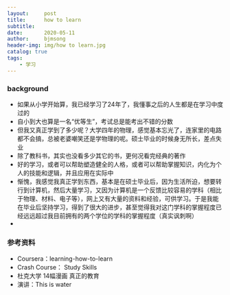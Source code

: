 ```yaml
---
layout:     post
title:      how to learn
subtitle:   
date:       2020-05-11
author:     bjmsong
header-img: img/how to learn.jpg
catalog: true
tags:
    - 学习
---
```


### background
- 如果从小学开始算，我已经学习了24年了，我懂事之后的人生都是在学习中度过的
- 自小到大也算是一名“优等生”，考试总是能考出不错的分数
- 但我又真正学到了多少呢？大学四年的物理，感觉基本忘光了，连家里的电路都不会搞，总被老婆嘲笑还是学物理的呢。硕士毕业的时候身无所长，差点失业
- 除了教科书，其实也没看多少其它的书，更何况看完经典的著作
- 好的学习，或者可以帮助塑造健全的人格，或者可以帮助掌握知识，内化为个人的技能和逻辑，并且应用在实际中
- 惭愧，我感觉我真正学到东西，基本是在硕士毕业后，因为生活所迫，想要转行到计算机，然后大量学习，又因为计算机是一个反馈比较容易的学科（相比于物理、材料、电子等），网上又有大量的资料和经验，可供学习。于是我能在毕业后坚持学习，得到了很大的进步，甚至觉得我对这门学科的掌握程度已经远远超过我目前拥有的两个学位的学科的掌握程度（真实讽刺啊）
- 


### 参考资料
- Coursera：learning-how-to-learn
- Crash Course： Study Skills
- 杜克大学 14幅漫画 真正的教育 
- 演讲：This is water
